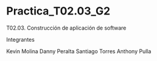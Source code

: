 # Practica_T02.03_G2
T02.03. Construcción de aplicación de software 

Integrantes

Kevin Molina 
Danny Peralta 
Santiago Torres
Anthony Pulla

